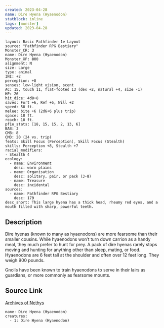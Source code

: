 ```yaml
---
created: 2023-04-28
name: Dire Hyena (Hyaenodon)
statblock: inline
tags: [monster]
updated: 2023-04-28
---
```

```statblock
layout: Basic Pathfinder 1e Layout
source: "Pathfinder RPG Bestiary"
Monster_CR: 3
name: Dire Hyena (Hyaenodon)
Monster_XP: 800
alignment: N
size: Large
type: animal
INI: +2
perception: +8
senses: low-light vision, scent
AC: 15, touch 11, flat-footed 13 (dex +2, natural +4, size -1)
HP: 26
hit_dice: 4d8+8
saves: Fort +6, Ref +6, Will +2
speed: 50 ft.
melee: bite +6 (2d6+6 plus trip)
space: 10 ft.
reach: 10 ft.
pf1e_stats: [18, 15, 15, 2, 13, 6]
BAB: 3
CMB: 8
CMD: 20 (24 vs. trip)
feats: Skill Focus (Perception), Skill Focus (Stealth)
skills: Perception +8, Stealth +7
racial_modifiers:
- Stealth 4
ecology:
  - name: Environment
    desc: warm plains
  - name: Organisation
    desc: solitary, pair, or pack (3-8)
  - name: Treasure
    desc: incidental
sources:
  - name: Pathfinder RPG Bestiary
    desc: 179
desc_short: This large hyena has a thick head, rheumy red eyes, and a mouth filled with sharp, powerful teeth.
```
## Description
Dire hyenas (known to many as hyaenodons) are more fearsome than their smaller cousins. While hyaenodons won’t turn down carrion as a handy meal, they much prefer to hunt for prey. A pack of dire hyenas rarely stops moving and hunting for anything other than sleep, mating, or food. Hyaenodons are 6 feet tall at the shoulder and often over 12 feet long. They weigh 900 pounds.

Gnolls have been known to train hyaenodons to serve in their lairs as guardians, or more commonly as fearsome mounts.
## Source Link
[Archives of Nethys](https://aonprd.com/MonsterDisplay.aspx?ItemName=Dire%20Hyena%20(Hyaenodon))
```encounter-table
name: Dire Hyena (Hyaenodon)
creatures:
  - 1: Dire Hyena (Hyaenodon)
```
